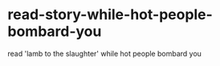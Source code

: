 # read-story-while-hot-people-bombard-you
read 'lamb to the slaughter' while hot people bombard you
